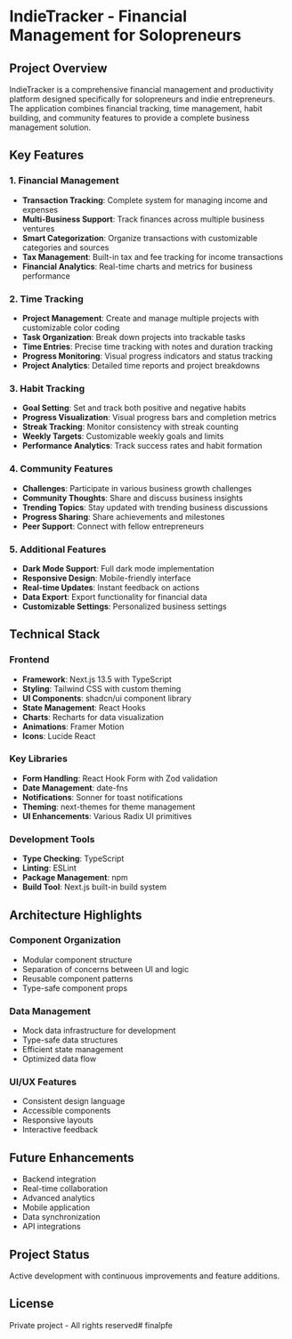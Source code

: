 # IndieTracker - Financial Management for Solopreneurs

## Project Overview
IndieTracker is a comprehensive financial management and productivity platform designed specifically for solopreneurs and indie entrepreneurs. The application combines financial tracking, time management, habit building, and community features to provide a complete business management solution.

## Key Features

### 1. Financial Management
- **Transaction Tracking**: Complete system for managing income and expenses
- **Multi-Business Support**: Track finances across multiple business ventures
- **Smart Categorization**: Organize transactions with customizable categories and sources
- **Tax Management**: Built-in tax and fee tracking for income transactions
- **Financial Analytics**: Real-time charts and metrics for business performance

### 2. Time Tracking
- **Project Management**: Create and manage multiple projects with customizable color coding
- **Task Organization**: Break down projects into trackable tasks
- **Time Entries**: Precise time tracking with notes and duration tracking
- **Progress Monitoring**: Visual progress indicators and status tracking
- **Project Analytics**: Detailed time reports and project breakdowns

### 3. Habit Tracking
- **Goal Setting**: Set and track both positive and negative habits
- **Progress Visualization**: Visual progress bars and completion metrics
- **Streak Tracking**: Monitor consistency with streak counting
- **Weekly Targets**: Customizable weekly goals and limits
- **Performance Analytics**: Track success rates and habit formation

### 4. Community Features
- **Challenges**: Participate in various business growth challenges
- **Community Thoughts**: Share and discuss business insights
- **Trending Topics**: Stay updated with trending business discussions
- **Progress Sharing**: Share achievements and milestones
- **Peer Support**: Connect with fellow entrepreneurs

### 5. Additional Features
- **Dark Mode Support**: Full dark mode implementation
- **Responsive Design**: Mobile-friendly interface
- **Real-time Updates**: Instant feedback on actions
- **Data Export**: Export functionality for financial data
- **Customizable Settings**: Personalized business settings

## Technical Stack

### Frontend
- **Framework**: Next.js 13.5 with TypeScript
- **Styling**: Tailwind CSS with custom theming
- **UI Components**: shadcn/ui component library
- **State Management**: React Hooks
- **Charts**: Recharts for data visualization
- **Animations**: Framer Motion
- **Icons**: Lucide React

### Key Libraries
- **Form Handling**: React Hook Form with Zod validation
- **Date Management**: date-fns
- **Notifications**: Sonner for toast notifications
- **Theming**: next-themes for theme management
- **UI Enhancements**: Various Radix UI primitives

### Development Tools
- **Type Checking**: TypeScript
- **Linting**: ESLint
- **Package Management**: npm
- **Build Tool**: Next.js built-in build system

## Architecture Highlights

### Component Organization
- Modular component structure
- Separation of concerns between UI and logic
- Reusable component patterns
- Type-safe component props

### Data Management
- Mock data infrastructure for development
- Type-safe data structures
- Efficient state management
- Optimized data flow

### UI/UX Features
- Consistent design language
- Accessible components
- Responsive layouts
- Interactive feedback

## Future Enhancements
- Backend integration
- Real-time collaboration
- Advanced analytics
- Mobile application
- Data synchronization
- API integrations

## Project Status
Active development with continuous improvements and feature additions.

## License
Private project - All rights reserved#   f i n a l p f e  
 